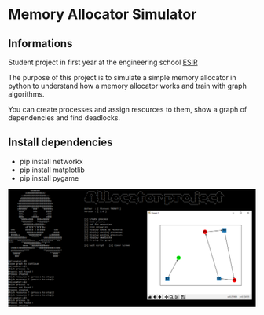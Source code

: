 # Memory Allocator Simulator

## Informations

Student project in first year at the engineering school [ESIR](https://esir.univ-rennes1.fr/)

The purpose of this project is to simulate a simple memory allocator in python to understand how a memory allocator works and train with graph algorithms.

You can create processes and assign resources to them, show a graph of dependencies and find deadlocks.

## Install dependencies

- pip install networkx
- pip install matplotlib
- pip install pygame

![](/screen.png)
